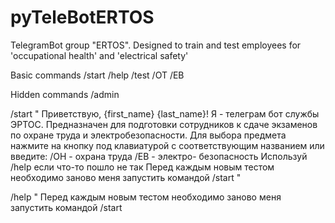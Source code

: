 # pyTeleBotERTOS
TelegramBot group "ERTOS". Designed to train and test employees for 'occupational health' and 'electrical safety'

Basic commands /start /help /test /OT /EB

Hidden commands /admin

/start " Приветствую, {first_name} {last_name}! Я - телеграм бот службы ЭРТОС. Предназначен для подготовки сотрудников к сдаче экзаменов по охране труда и электробезопасности. Для выбора предмета нажмите на кнопку под клавиатурой с соответствующим названием или введите: /OH - охрана труда /EB - электро- безопасность Используй /help если что-то пошло не так Перед каждым новым тестом необходимо заново меня запустить командой /start "

/help " Перед каждым новым тестом необходимо заново меня запустить командой /start
